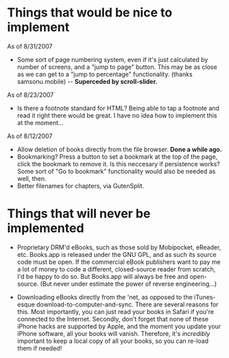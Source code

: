# Things that would be nice to implement #
As of 8/31/2007
  * Some sort of page numbering system, even if it's just calculated by number of screens, and a "jump to page" button.  This may be as close as we can get to a "jump to percentage" functionality.  (thanks samsonu.mobile)  -- **Superceded by scroll-slider.**

As of 8/23/2007
  * Is there a footnote standard for HTML?  Being able to tap a footnote and read it right there would be great.  I have no idea how to implement this at the moment...

As of 8/12/2007
  * Allow deletion of books directly from the file browser. **Done a while ago.**
  * Bookmarking?  Press a button to set a bookmark at the top of the page, click the bookmark to remove it.  Is this neccesary if persistence works?  Some sort of "Go to bookmark" functionality would also be needed as well, then.
  * Better filenames for chapters, via GutenSplit.

# Things that will never be implemented #

  * Proprietary DRM'd eBooks, such as those sold by Mobipocket, eReader, etc.  Books.app is released under the GNU GPL, and as such its source code must be open.  If the commercial eBook publishers want to pay me a lot of money to code a different, closed-source reader from scratch, I'd be happy to do so.  But Books.app will always be free and open-source.  (But never under estimate the power of reverse engineering...)

  * Downloading eBooks directly from the 'net, as opposed to the iTunes-esque download-to-computer-and-sync.  There are several reasons for this.  Most importantly, you can just read your books in Safari if you're connected to the Internet.  Secondly, don't forget that none of these iPhone hacks are supported by Apple, and the moment you update your iPhone software, all your books will vanish.  Therefore, it's _incredibly_ important to keep a local copy of all your books, so you can re-load them if needed!